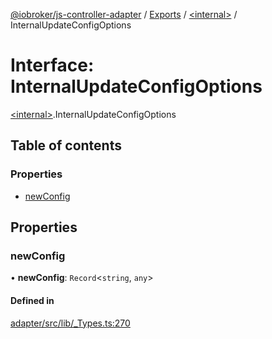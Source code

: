 [@iobroker/js-controller-adapter](../README.md) / [Exports](../modules.md) / [\<internal\>](../modules/internal_.md) / InternalUpdateConfigOptions

# Interface: InternalUpdateConfigOptions

[\<internal\>](../modules/internal_.md).InternalUpdateConfigOptions

## Table of contents

### Properties

- [newConfig](internal_.InternalUpdateConfigOptions.md#newconfig)

## Properties

### newConfig

• **newConfig**: `Record`\<`string`, `any`\>

#### Defined in

[adapter/src/lib/_Types.ts:270](https://github.com/ioBroker/ioBroker.js-controller/blob/3fe17c22/packages/adapter/src/lib/_Types.ts#L270)
